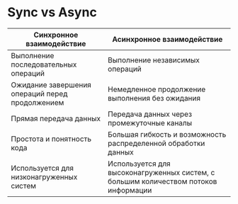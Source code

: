 # Sync vs Async

| Синхронное взаимодействие                       | Асинхронное взаимодействие                                                          |
| ----------------------------------------------- | ----------------------------------------------------------------------------------- |
| Выполнение последовательных операций            | Выполнение независимых операций                                                     |
| Ожидание завершения операций перед продолжением | Немедленное продолжение выполнения без ожидания                                     |
| Прямая передача данных                          | Передача данных через промежуточные каналы                                          |
| Простота и понятность кода                      | Большая гибкость и возможность распределенной обработки данных                      |
| Используется для низконагруженных систем        | Используется для высоконагруженных систем, с большим количеством потоков информации |
